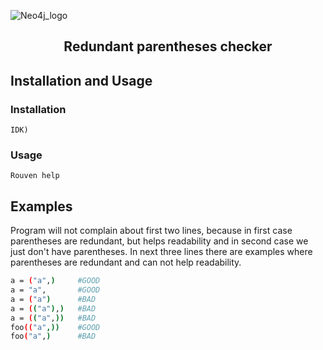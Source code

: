 ![Neo4j_logo](https://dist.neo4j.com/wp-content/uploads/20210423072428/neo4j-logo-2020-1.svg)

<h2 align="center"> Redundant parentheses checker</h2>

## Installation and Usage

### Installation

`IDK)`

### Usage

`Rouven help`

## Examples

Program will not complain about first two lines, because in first case
parentheses are redundant, but helps readability and in second case we just
don't have parentheses. In next three lines there are examples where
parentheses are redundant and can not help readability.
```sh
a = ("a",)     #GOOD
a = "a",       #GOOD
a = ("a")      #BAD
a = (("a"),)   #BAD
a = (("a",))   #BAD
foo(("a",))    #GOOD
foo("a",)      #BAD
```
